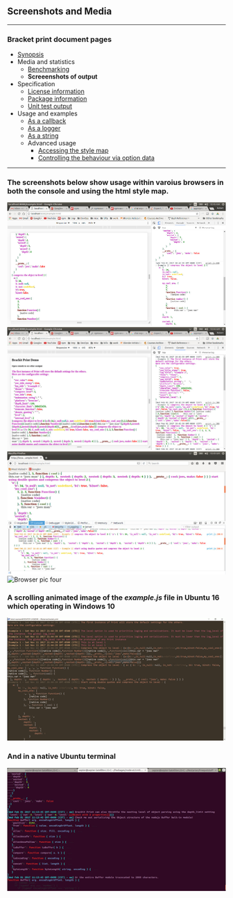 ## Screenshots and Media

---
### Bracket print document pages
* [Synopsis](https://github.com/restarian/bracket_print/blob/master/docs/synopsis.md)
* Media and statistics
  * [Benchmarking](https://github.com/restarian/bracket_print/blob/master/docs/media_and_statistics/benchmarking.md)
  * **Screeenshots of output**
* Specification
  * [License information](https://github.com/restarian/bracket_print/blob/master/docs/specification/license_information.md)
  * [Package information](https://github.com/restarian/bracket_print/blob/master/docs/specification/package_information.md)
  * [Unit test output](https://github.com/restarian/bracket_print/blob/master/docs/specification/unit_test_output.md)
* Usage and examples
  * [As a callback](https://github.com/restarian/bracket_print/blob/master/docs/usage_and_examples/as_a_callback.md)
  * [As a logger](https://github.com/restarian/bracket_print/blob/master/docs/usage_and_examples/as_a_logger.md)
  * [As a string](https://github.com/restarian/bracket_print/blob/master/docs/usage_and_examples/as_a_string.md)
  * Advanced usage
    * [Accessing the style map](https://github.com/restarian/bracket_print/blob/master/docs/usage_and_examples/advanced_usage/accessing_the_style_map.md)
    * [Controlling the behaviour via option data](https://github.com/restarian/bracket_print/blob/master/docs/usage_and_examples/advanced_usage/controlling_the_behaviour_via_option_data.md)

---

### The screenshots below show usage within varoius browsers in both the console and using the html style map.

![Browser pic one](https://raw.githubusercontent.com/restarian/bracket_print/master/example/image/browser_pic_1.jpg)
![Browser pic two](https://raw.githubusercontent.com/restarian/bracket_print/master/example/image/browser_pic_2.jpg)
![Browser pic three](https://raw.githubusercontent.com/restarian/bracket_print/master/example/image/browser_pic_3.jpg)
![Browser pic four](https://raw.githubusercontent.com/restarian/bracket_print/master/example/image/browser_pic_4.jpg)

### A scrolling animated image of the *example.js* file in Ubuntu 16 which operating in Windows 10

![Scrolling Screenshots in Ubuntu](https://raw.githubusercontent.com/restarian/bracket_print/master/example/image/output_scroll_ubuntu_medium.gif)

### And in a native Ubuntu terminal
![In ubuntu](https://raw.githubusercontent.com/restarian/bracket_print/master/example/image/terminal_pic_1.jpg)

